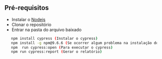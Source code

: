 ## Pré-requisitos
* Instalar o [Nodejs](https://nodejs.org/en/download)
* Clonar o repositório
* Entrar na pasta do arquivo baixado
 
 ```sh
    npm install cypress (Instalar o cypress)
    npm install -g npm@9.6.6 (Se ocorrer algum problema na instalação do npm)
    npm  run cypress:open (Para executar o cypress)
    npm run cypress:report (Gerar o relatório)
   ```
